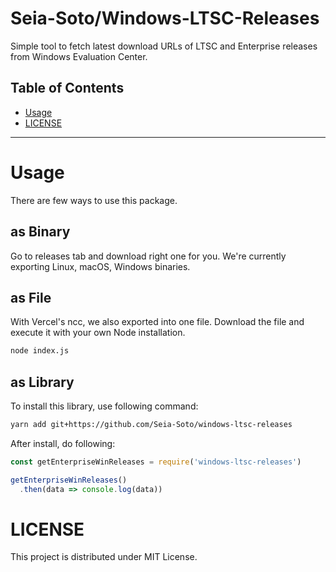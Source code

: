 # Seia-Soto/Windows-LTSC-Releases

Simple tool to fetch latest download URLs of LTSC and Enterprise releases from Windows Evaluation Center.

## Table of Contents

- [Usage](#usage)
- [LICENSE](#license)

----

# Usage

There are few ways to use this package.

## as Binary

Go to releases tab and download right one for you.
We're currently exporting Linux, macOS, Windows binaries.

## as File

With Vercel's ncc, we also exported into one file.
Download the file and execute it with your own Node installation.

```sh
node index.js
```

## as Library

To install this library, use following command:

```sh
yarn add git+https://github.com/Seia-Soto/windows-ltsc-releases
```

After install, do following:

```js
const getEnterpriseWinReleases = require('windows-ltsc-releases')

getEnterpriseWinReleases()
  .then(data => console.log(data))
```

# LICENSE

This project is distributed under MIT License.
